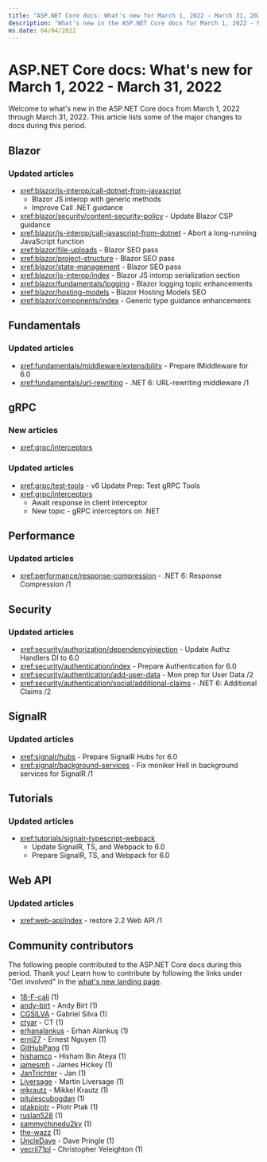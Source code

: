 ```yaml
---
title: "ASP.NET Core docs: What's new for March 1, 2022 - March 31, 2022"
description: "What's new in the ASP.NET Core docs for March 1, 2022 - March 31, 2022."
ms.date: 04/04/2022
---
```


# ASP.NET Core docs: What's new for March 1, 2022 - March 31, 2022

Welcome to what's new in the ASP.NET Core docs from March 1, 2022 through March 31, 2022. This article lists some of the major changes to docs during this period.

## Blazor

### Updated articles

- <xref:blazor/js-interop/call-dotnet-from-javascript>
  - Blazor JS interop with generic methods
  - Improve Call .NET guidance
- <xref:blazor/security/content-security-policy> - Update Blazor CSP guidance
- <xref:blazor/js-interop/call-javascript-from-dotnet> - Abort a long-running JavaScript function
- <xref:blazor/file-uploads> - Blazor SEO pass
- <xref:blazor/project-structure> - Blazor SEO pass
- <xref:blazor/state-management> - Blazor SEO pass
- <xref:blazor/js-interop/index> - Blazor JS intorop serialization section
- <xref:blazor/fundamentals/logging> - Blazor logging topic enhancements
- <xref:blazor/hosting-models> - Blazor Hosting Models SEO
- <xref:blazor/components/index> - Generic type guidance enhancements

## Fundamentals

### Updated articles

- <xref:fundamentals/middleware/extensibility> - Prepare IMiddleware for 6.0
- <xref:fundamentals/url-rewriting> - .NET 6: URL-rewriting middleware /1

## gRPC

### New articles

- <xref:grpc/interceptors>

### Updated articles

- <xref:grpc/test-tools> - v6 Update Prep: Test gRPC Tools
- <xref:grpc/interceptors>
  - Await response in client interceptor
  - New topic - gRPC interceptors on .NET

## Performance

### Updated articles

- <xref:performance/response-compression> - .NET 6: Response Compression /1

## Security

### Updated articles

- <xref:security/authorization/dependencyinjection> - Update Authz Handlers DI to 6.0
- <xref:security/authentication/index> - Prepare Authentication for 6.0
- <xref:security/authentication/add-user-data> - Mon prep for User Data /2
- <xref:security/authentication/social/additional-claims> - .NET 6: Additional Claims /2

## SignalR

### Updated articles

- <xref:signalr/hubs> - Prepare SignalR Hubs for 6.0
- <xref:signalr/background-services> - Fix moniker Hell in background services for SignalR /1

## Tutorials

### Updated articles

- <xref:tutorials/signalr-typescript-webpack>
  - Update SignalR, TS, and Webpack to 6.0
  - Prepare SignalR, TS, and Webpack for 6.0

## Web API

### Updated articles

- <xref:web-api/index> - restore 2.2 Web API /1

## Community contributors

The following people contributed to the ASP.NET Core docs during this period. Thank you! Learn how to contribute by following the links under "Get involved" in the [what's new landing page](index.yml).

- [18-F-cali](https://github.com/18-F-cali) (1)
- [andy-birt](https://github.com/andy-birt) - Andy Birt (1)
- [CGSILVA](https://github.com/CGSILVA) - Gabriel Silva (1)
- [ctyar](https://github.com/ctyar) - CT (1)
- [erhanalankus](https://github.com/erhanalankus) - Erhan Alankuş (1)
- [erni27](https://github.com/erni27) - Ernest Nguyen (1)
- [GitHubPang](https://github.com/GitHubPang) (1)
- [hishamco](https://github.com/hishamco) - Hisham Bin Ateya (1)
- [jamesmh](https://github.com/jamesmh) - James Hickey (1)
- [JanTrichter](https://github.com/JanTrichter) - Jan (1)
- [Liversage](https://github.com/Liversage) - Martin Liversage (1)
- [mkrautz](https://github.com/mkrautz) - Mikkel Krautz (1)
- [pitulescubogdan](https://github.com/pitulescubogdan) (1)
- [ptakpiotr](https://github.com/ptakpiotr) - Piotr Ptak (1)
- [ruslan528](https://github.com/ruslan528) (1)
- [sammychinedu2ky](https://github.com/sammychinedu2ky) (1)
- [the-wazz](https://github.com/the-wazz) (1)
- [UncleDave](https://github.com/UncleDave) - Dave Pringle (1)
- [yecril71pl](https://github.com/yecril71pl) - Christopher Yeleighton (1)
